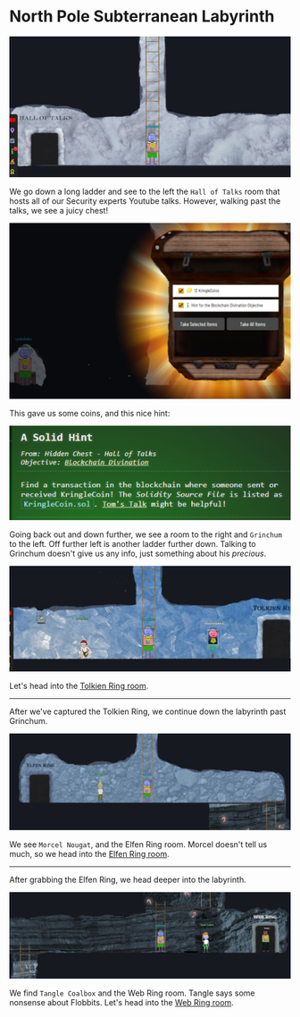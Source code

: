 # North Pole Subterranean Labyrinth

![](../resources/screenshots/loc-labyrinth-ladder1.png)

We go down a long ladder and see to the left the `Hall of Talks` room that hosts all of our Security experts Youtube talks. However, walking past the talks, we see a juicy chest!

![](../resources/screenshots/loc-talksroom-chest.png)

This gave us some coins, and this nice hint:

![](../resources/screenshots/hint%20-%20solidhint.png)

Going back out and down further, we see a room to the right and `Grinchum` to the left. Off further left is another ladder further down. Talking to Grinchum doesn't give us any info, just something about his *precious*.

![](../resources/screenshots/loc-labyrinth-ladder2.png)

Let's head into the [Tolkien Ring room](3-rings/1-tolkien/README.md).

---

After we've captured the Tolkien Ring, we continue down the labyrinth past Grinchum.

![](../resources/screenshots/loc-labyrinth-ladder3.png)

We see `Morcel Nougat`, and the Elfen Ring room. Morcel doesn't tell us much, so we head into the [Elfen Ring room](../3-rings/2-elfen/README).

---
After grabbing the Elfen Ring, we head deeper into the labyrinth.

![](../resources/screenshots/loc-labyrinth-ladder4.png)

We find `Tangle Coalbox` and the Web Ring room. Tangle says some nonsense about Flobbits. Let's head into the [Web Ring room](3-web/README).